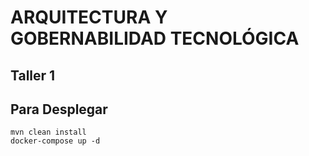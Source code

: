 # ARQUITECTURA Y GOBERNABILIDAD TECNOLÓGICA

## Taller 1

## Para Desplegar
    
    mvn clean install
    docker-compose up -d
